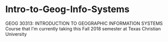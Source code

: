 # Intro-to-Geog-Info-Systems
GEOG 30313: INTRODUCTION TO GEOGRAPHIC INFORMATION SYSTEMS Course that I'm currently taking this Fall 2018 semester at Texas Christian University

